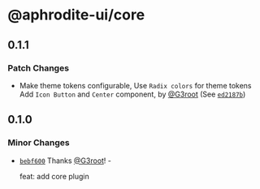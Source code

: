 # @aphrodite-ui/core

## 0.1.1

### Patch Changes

- Make theme tokens configurable, Use `Radix colors` for theme tokens Add `Icon Button` and `Center` component, by [@G3root](https://github.com/G3root) (See [`ed2187b`](https://github.com/G3root/aphrodite-ui/commit/ed2187be4b2dc3d658748a01148f9d2ea92b8d1b))

## 0.1.0

### Minor Changes

- [`bebf600`](https://github.com/G3root/aphrodite-ui/commit/bebf600492bd3d5e20658f5e7403db52e5336535) Thanks [@G3root](https://github.com/G3root)! -

  feat: add core plugin

